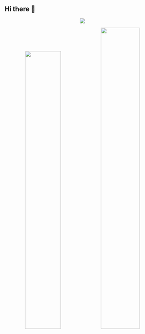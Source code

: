 ## Hi there 👋
<p align="center">
    <img id="preview" src="https://komarev.com/ghpvc/?username=mikiv19&color=grey">
</p>

<p align="center">
    <a href="https://leetcode.com/mikiv19/"><img width="48%" src="https://leetcode.card.workers.dev/mikiv19?theme=dark&font=baloo&extension=null&border=2&border_radius=8"></a>
    <a href="https://github.com/mikiv19"><img width="50%" src="https://github-readme-stats.vercel.app/api/top-langs/?username=mikiv19&theme=dark&hide=html,css,cmake&layout=compact&langs_count=5&bg_color=101010&hide_title=true"></a>
</p>
